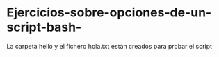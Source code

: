 # Ejercicios-sobre-opciones-de-un-script-bash-
La carpeta hello  y el fichero hola.txt están creados para probar el script

